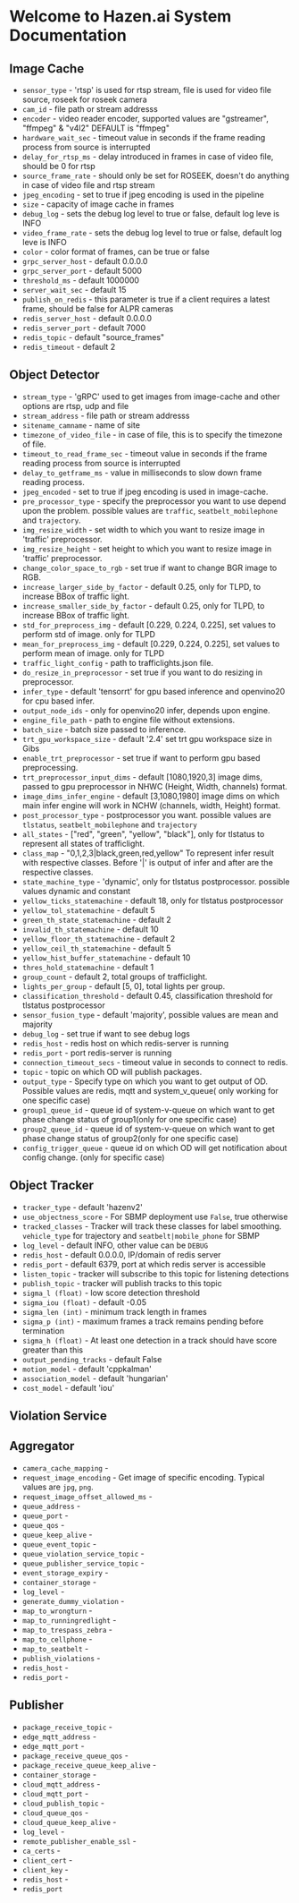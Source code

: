 # Welcome to Hazen.ai System Documentation

## Image Cache

* `sensor_type` - 'rtsp' is used for rtsp stream, file is used for video file source, roseek for roseek camera
* `cam_id` - file path or stream addresss
* `encoder` -  video reader encoder, supported values are "gstreamer", "ffmpeg" & "v4l2" DEFAULT is "ffmpeg"
* `hardware_wait_sec` - timeout value in seconds if the frame reading process from source is interrupted
* `delay_for_rtsp_ms` - delay introduced in frames in case of video file, should be 0 for rtsp
* `source_frame_rate` - should only be set for ROSEEK, doesn't do anything in case of video file and rtsp stream
* `jpeg_encoding` - set to true if jpeg encoding is used in the pipeline
* `size` - capacity of image cache in frames
* `debug_log` - sets the debug log level to true or false, default log leve is INFO
* `video_frame_rate` -  sets the debug log level to true or false, default log leve is INFO
* `color` - color format of frames, can be true or false
* `grpc_server_host` - default 0.0.0.0
* `grpc_server_port` - default 5000
* `threshold_ms` -  default 1000000
* `server_wait_sec` - default 15
* `publish_on_redis` - this parameter is true if a client requires a latest frame, should be false for ALPR cameras
* `redis_server_host` - default 0.0.0.0
* `redis_server_port` - default 7000
* `redis_topic` - default "source_frames"
* `redis_timeout` - default 2

## Object Detector

* `stream_type` - 'gRPC' used to get images from image-cache and other options are rtsp, udp and file
* `stream_address` - file path or stream addresss
* `sitename_camname` - name of site
* `timezone_of_video_file` - in case of file, this is to specify the timezone of file.
* `timeout_to_read_frame_sec` - timeout value in seconds if the frame reading process from source is interrupted
* `delay_to_getframe_ms` - value in milliseconds to slow down frame reading process.
* `jpeg_encoded` - set to true if jpeg encoding is used in image-cache.
* `pre_processor_type` - specify the preprocessor you want to use depend upon the problem. possible values are `traffic`, `seatbelt_mobilephone` and `trajectory`.
* `img_resize_width` - set width to which you want to resize image in 'traffic' preprocessor.
* `img_resize_height` - set height to which you want to resize image in 'traffic' preprocessor.
* `change_color_space_to_rgb` - set true if want to change BGR image to RGB.
* `increase_larger_side_by_factor` - default 0.25, only for TLPD, to increase BBox of traffic light.
* `increase_smaller_side_by_factor` - default 0.25, only for TLPD, to increase BBox of traffic light.
* `std_for_preprocess_img` - default [0.229, 0.224, 0.225], set values to perform std of image. only for TLPD
* `mean_for_preprocess_img` - default [0.229, 0.224, 0.225], set values to perform mean of image. only for TLPD
* `traffic_light_config` - path to trafficlights.json file.
* `do_resize_in_preprocessor` - set true if you want to do resizing in preprocessor.
* `infer_type` - default 'tensorrt' for gpu based inference and openvino20 for cpu based infer.
* `output_node_ids` - only for openvino20 infer, depends upon engine.
* `engine_file_path` - path to engine file without extensions.
* `batch_size` - batch size passed to inference.
* `trt_gpu_workspace_size` - default '2.4' set trt gpu workspace size in Gibs
* `enable_trt_preprocessor` - set true if want to perform gpu based preprocessing.
* `trt_preprocessor_input_dims` - default [1080,1920,3] image dims, passed to gpu preprocessor in NHWC (Height, Width, channels) format.
* `image_dims_infer_engine` - default [3,1080,1980] image dims on which main infer engine will work in NCHW (channels, width, Height) format.
* `post_processor_type` - postprocessor you want. possible values are `tlstatus`, `seatbelt_mobilephone` and `trajectory`
* `all_states` - ["red", "green", "yellow", "black"], only for tlstatus to represent all states of trafficlight.
* `class_map` - "0,1,2,3|black,green,red,yellow" To represent infer result with respective classes. Before '|' is output of infer and after are the respective classes.
* `state_machine_type` - 'dynamic', only for tlstatus postprocessor. possible values dynamic and constant
* `yellow_ticks_statemachine` - default 18, only for tlstatus postprocessor
* `yellow_tol_statemachine` - default 5
* `green_th_state_statemachine` - default 2
* `invalid_th_statemachine` - default 10
* `yellow_floor_th_statemachine` - default 2
* `yellow_ceil_th_statemachine` - default 5
* `yellow_hist_buffer_statemachine` - default 10
* `thres_hold_statemachine` - default 1
* `group_count` - default 2, total groups of trafficlight.
* `lights_per_group` - default [5, 0], total lights per group.
* `classification_threshold` - default 0.45, classification threshold for tlstatus postprocessor
* `sensor_fusion_type` - default 'majority', possible values are mean and majority
* `debug_log` - set true if want to see debug logs
* `redis_host` - redis host on which redis-server is running
* `redis_port` - port redis-server is running
* `connection_timeout_secs` - timeout value in seconds to connect to redis.
* `topic` - topic on which OD will publish packages.
* `output_type` - Specify type on which you want to get output of OD. Possible values are redis, mqtt and system_v_queue( only working for one specific case)
* `group1_queue_id` - queue id of system-v-queue on which want to get phase change status of group1(only for one specific case)
* `group2_queue_id` -  queue id of system-v-queue on which want to get phase change status of group2(only for one specific case)
* `config_trigger_queue` - queue id on which OD will get notification about config change. (only for specific case)

## Object Tracker

* `tracker_type` - default 'hazenv2'
* `use_objectness_score` - For SBMP deployment use `False`, true otherwise
* `tracked_classes` - Tracker will track these classes for label smoothing. `vehicle_type` for trajectory and `seatbelt|mobile_phone` for SBMP
* `log_level` - default INFO, other value can be `DEBUG`
* `redis_host` - default 0.0.0.0, IP/domain of redis server
* `redis_port` - default 6379, port at which redis server is accessible
* `listen_topic` - tracker will subscribe to this topic for listening detections
* `publish_topic` - tracker will publish tracks to this topic
* `sigma_l (float)` - low score detection threshold
* `sigma_iou (float)` - default -0.05
* `sigma_len (int)` - minimum track length in frames
* `sigma_p (int)` - maximum frames a track remains pending before termination
* `sigma_h (float)` - At least one detection in a track should have score greater than this
* `output_pending_tracks` - default False
* `motion_model` - default 'cppkalman'
* `association_model` - default 'hungarian'
* `cost_model` - default 'iou'

## Violation Service

## Aggregator

* `camera_cache_mapping` -
* `request_image_encoding` - Get image of specific encoding. Typical values are `jpg`, `png`. 
* `request_image_offset_allowed_ms` -
* `queue_address` -
* `queue_port` -
* `queue_qos` - 
* `queue_keep_alive` - 
* `queue_event_topic` -
* `queue_violation_service_topic` - 
* `queue_publisher_service_topic` -
* `event_storage_expiry` -
* `container_storage` -
* `log_level` -
* `generate_dummy_violation` -
* `map_to_wrongturn` -
* `map_to_runningredlight` -
* `map_to_trespass_zebra` -
* `map_to_cellphone` -
* `map_to_seatbelt` -
* `publish_violations` -
* `redis_host` -
* `redis_port` -

## Publisher

* `package_receive_topic` -
* `edge_mqtt_address` -
* `edge_mqtt_port` -
* `package_receive_queue_qos` -
* `package_receive_queue_keep_alive` -
* `container_storage` -
* `cloud_mqtt_address` -
* `cloud_mqtt_port` -
* `cloud_publish_topic` -
* `cloud_queue_qos` -
* `cloud_queue_keep_alive` -
* `log_level` -
* `remote_publisher_enable_ssl` -
* `ca_certs` -
* `client_cert` -
* `client_key` -
* `redis_host` -
* `redis_port`
